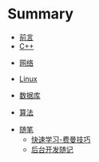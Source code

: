 # Summary

* [前言](README.md)
* [C++](cplusplus/README.md)
[^_^]:	注释* [语法](cplusplus/cplusplus.md)
* [网络](network/README.md)
[^_^]:	注释* [网络](network/network.md)
* [Linux](linux/README.md)
[^_^]:	注释* [Linux](linux/linux.md)
* [数据库](database/README.md)
[^_^]:	注释* [数据库](database/database.md)
* [算法](alglorith/README.md)
[^_^]:	注释* [算法](alglorith/algorith.md)
* [随笔](essay/README.md)
	* [快速学习-费曼技巧](essay/费曼技巧.md)
	* [后台开发随记](essay/后台开发随记.md)
